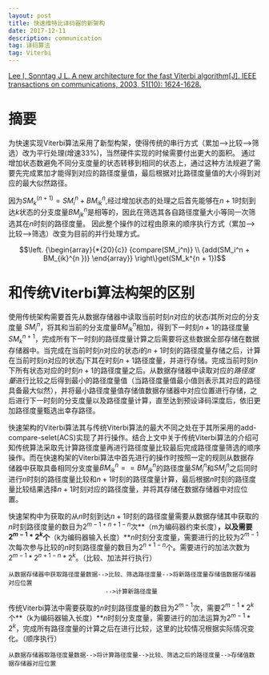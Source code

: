 ```yaml
---
layout: post
title: 快速维特比译码器的新架构
date: 2017-12-11
description: communication
tag: 译码算法
tag: Viterbi
---
```


[Lee I, Sonntag J L. A new architecture for the fast Viterbi algorithm[J]. IEEE transactions on communications, 2003, 51(10): 1624-1628.](http://ieeexplore.ieee.org/abstract/document/1237430/ "http://ieeexplore.ieee.org/abstract/document/1237430/")

# 摘要

为快速实现Viterbi算法采用了新型构架，使得传统的串行方式（累加-->比较-->筛选）改为平行处理(增速33%)，当然硬件实现的时候需要付出更大的面积。
通过增加状态数避免不同分支度量的状态转移到相同的状态上，通过这种方法规避了需要先完成累加才能得到对应的路径度量值，最后根据对比路径度量值的大小得到对应的最大似然路径。

因为$SM_k^{(n + 1)} = SM_i^n + BM_{ik}^n$,经过增加状态的处理之后首先能够在$n+1$时刻到达$k$状态的分支度量$BM_{jk}^n$是相等的，因此在筛选其各自路径度量大小等同一次筛选其在$n$时刻的路径度量。
因此整个操作的过程由原来的顺序执行方式（累加-->比较-->筛选）改变为目前的并行处理方式。

$$\left. {\begin{array}{*{20}{c}}
  {compare(SM_i^n)} \\ 
  {add(SM_i^n + BM_{ik}^{n })} 
\end{array}} \right\}get(SM_k^{n + 1})$$

# 和传统Viterbi算法构架的区别

使用传统架构需要首先从数据存储器中读取当前时刻$n$对应的状态$i$其所对应的分支度量 $SM_i^n$，将其和当前的分支度量$BM_{ik}^{n }$相加，得到下一时刻$n+1$的路径度量$SM_k^{n + 1}$，完成所有下一时刻的路径度量计算之后需要将这些数据全部存储在数据存储器中。当完成在当前时刻$n$对应的状态$i$的$n+1$时刻的路径度量存储之后，计算在当前时刻$n$对应的状态$j$下其在时刻$n+1$路径度量，并进行存储。完成当前时刻$n$下所有状态对应的时刻$n+1$的路径度量之后。从数据存储器中读取对应的*路径度量*进行比较之后得到最小的路径度量值（当路径度量值最小值则表示其对应的路径具备最大似然），并将最小路径度量值存储值数据存储器中对应位置进行存储，之后进行下一时刻的分支度量以及路径度量计算，直至达到预设译码深度后，依旧更加路径度量甄选出幸存路径。

快速架构的Viterbi算法其与传统Viterbi算法的最大不同之处在于其所采用的add-compare-selet(ACS)实现了并行操作。结合上文中关于传统Viterbi算法的介绍可知传统算法采取先计算路径度量再进行路径度量比较最后完成路径度量筛选的顺序操作。而在快速构架的Viterbi算法中首先进行的操作时按照一定的规则从数据存储器中获取具备相同分支度量$BM_{ik}^{n }==BM_{jk}^{n }$的路径度量$SM_i^n$和$SM_j^n$之后同时进行$n$时刻的路径度量比较和$n+1$时刻的路径度量计算，最后根据$n$时刻的路径度量比较结果选择$n+1$时刻对应的路径度量，并将其存储在数据存储器中对应位置。

快速架构中为获取的从$n$时刻到达$n+1$时刻的路径度量需要从数据存储其中获取的$n$时刻路径度量的数目为$2^{m-1+n+1-n}$次**（m为编码器约束长度）**，以及需要$2^{m-1}*2^k$个**（k为编码器输入长度）**$n$时刻分支度量，需要进行的比较为$2^{m-1}$次每次参与比较的$n$时刻路径度量的数目为$2^{n+1-n}$个。需要进行的加法次数为$2^{m-1}*2^{n+1-n}*2^k$。（比较、加法并行执行）  
    
    从数据存储器中获取路径度量数据-->比较、筛选路径度量-->将新路径度量存储值数据存储器对应位置
                               -->计算新路径度量
传统Viterbi算法中需要获取的$n$时刻路径度量的数目为$2^{m-1}$次，需要$2^{m-1}*2^k$个**（k为编码器输入长度）**$n$时刻分支度量，需要进行的加法运算为$2^{m-1}*2^k$，完成所有路径度量的计算之后在进行比较，这里的比较情况根据实际情况变化。（顺序执行）

    从数据存储器取路径度量数据-->将计算路径度量-->比较、筛选之后的路径度量-->存储值数据存储器对应位置

